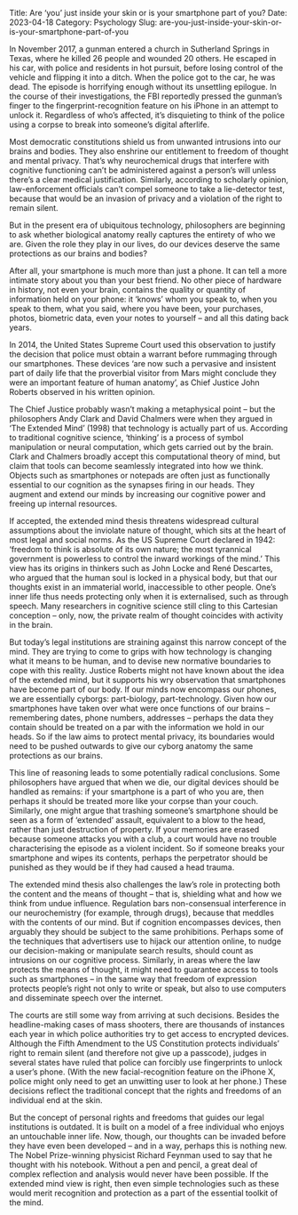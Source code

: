 Title: Are ‘you’ just inside your skin or is your smartphone part of you?
Date: 2023-04-18
Category: Psychology
Slug: are-you-just-inside-your-skin-or-is-your-smartphone-part-of-you

In November 2017, a gunman entered a church in Sutherland Springs in Texas, where he killed 26 people and wounded 20 others. He escaped in his car, with police and residents in hot pursuit, before losing control of the vehicle and flipping it into a ditch. When the police got to the car, he was dead. The episode is horrifying enough without its unsettling epilogue. In the course of their investigations, the FBI reportedly pressed the gunman’s finger to the fingerprint-recognition feature on his iPhone in an attempt to unlock it. Regardless of who’s affected, it’s disquieting to think of the police using a corpse to break into someone’s digital afterlife.

Most democratic constitutions shield us from unwanted intrusions into our brains and bodies. They also enshrine our entitlement to freedom of thought and mental privacy. That’s why neurochemical drugs that interfere with cognitive functioning can’t be administered against a person’s will unless there’s a clear medical justification. Similarly, according to scholarly opinion, law-enforcement officials can’t compel someone to take a lie-detector test, because that would be an invasion of privacy and a violation of the right to remain silent.

But in the present era of ubiquitous technology, philosophers are beginning to ask whether biological anatomy really captures the entirety of who we are. Given the role they play in our lives, do our devices deserve the same protections as our brains and bodies?

After all, your smartphone is much more than just a phone. It can tell a more intimate story about you than your best friend. No other piece of hardware in history, not even your brain, contains the quality or quantity of information held on your phone: it ‘knows’ whom you speak to, when you speak to them, what you said, where you have been, your purchases, photos, biometric data, even your notes to yourself – and all this dating back years.

In 2014, the United States Supreme Court used this observation to justify the decision that police must obtain a warrant before rummaging through our smartphones. These devices ‘are now such a pervasive and insistent part of daily life that the proverbial visitor from Mars might conclude they were an important feature of human anatomy’, as Chief Justice John Roberts observed in his written opinion.

The Chief Justice probably wasn’t making a metaphysical point – but the philosophers Andy Clark and David Chalmers were when they argued in ‘The Extended Mind’ (1998) that technology is actually part of us. According to traditional cognitive science, ‘thinking’ is a process of symbol manipulation or neural computation, which gets carried out by the brain. Clark and Chalmers broadly accept this computational theory of mind, but claim that tools can become seamlessly integrated into how we think. Objects such as smartphones or notepads are often just as functionally essential to our cognition as the synapses firing in our heads. They augment and extend our minds by increasing our cognitive power and freeing up internal resources.

If accepted, the extended mind thesis threatens widespread cultural assumptions about the inviolate nature of thought, which sits at the heart of most legal and social norms. As the US Supreme Court declared in 1942: ‘freedom to think is absolute of its own nature; the most tyrannical government is powerless to control the inward workings of the mind.’ This view has its origins in thinkers such as John Locke and René Descartes, who argued that the human soul is locked in a physical body, but that our thoughts exist in an immaterial world, inaccessible to other people. One’s inner life thus needs protecting only when it is externalised, such as through speech. Many researchers in cognitive science still cling to this Cartesian conception – only, now, the private realm of thought coincides with activity in the brain.

But today’s legal institutions are straining against this narrow concept of the mind. They are trying to come to grips with how technology is changing what it means to be human, and to devise new normative boundaries to cope with this reality. Justice Roberts might not have known about the idea of the extended mind, but it supports his wry observation that smartphones have become part of our body. If our minds now encompass our phones, we are essentially cyborgs: part-biology, part-technology. Given how our smartphones have taken over what were once functions of our brains – remembering dates, phone numbers, addresses – perhaps the data they contain should be treated on a par with the information we hold in our heads. So if the law aims to protect mental privacy, its boundaries would need to be pushed outwards to give our cyborg anatomy the same protections as our brains.

This line of reasoning leads to some potentially radical conclusions. Some philosophers have argued that when we die, our digital devices should be handled as remains: if your smartphone is a part of who you are, then perhaps it should be treated more like your corpse than your couch. Similarly, one might argue that trashing someone’s smartphone should be seen as a form of ‘extended’ assault, equivalent to a blow to the head, rather than just destruction of property. If your memories are erased because someone attacks you with a club, a court would have no trouble characterising the episode as a violent incident. So if someone breaks your smartphone and wipes its contents, perhaps the perpetrator should be punished as they would be if they had caused a head trauma.

The extended mind thesis also challenges the law’s role in protecting both the content and the means of thought – that is, shielding what and how we think from undue influence. Regulation bars non-consensual interference in our neurochemistry (for example, through drugs), because that meddles with the contents of our mind. But if cognition encompasses devices, then arguably they should be subject to the same prohibitions. Perhaps some of the techniques that advertisers use to hijack our attention online, to nudge our decision-making or manipulate search results, should count as intrusions on our cognitive process. Similarly, in areas where the law protects the means of thought, it might need to guarantee access to tools such as smartphones – in the same way that freedom of expression protects people’s right not only to write or speak, but also to use computers and disseminate speech over the internet.

The courts are still some way from arriving at such decisions. Besides the headline-making cases of mass shooters, there are thousands of instances each year in which police authorities try to get access to encrypted devices. Although the Fifth Amendment to the US Constitution protects individuals’ right to remain silent (and therefore not give up a passcode), judges in several states have ruled that police can forcibly use fingerprints to unlock a user’s phone. (With the new facial-recognition feature on the iPhone X, police might only need to get an unwitting user to look at her phone.) These decisions reflect the traditional concept that the rights and freedoms of an individual end at the skin.

But the concept of personal rights and freedoms that guides our legal institutions is outdated. It is built on a model of a free individual who enjoys an untouchable inner life. Now, though, our thoughts can be invaded before they have even been developed – and in a way, perhaps this is nothing new. The Nobel Prize-winning physicist Richard Feynman used to say that he thought with his notebook. Without a pen and pencil, a great deal of complex reflection and analysis would never have been possible. If the extended mind view is right, then even simple technologies such as these would merit recognition and protection as a part of the essential toolkit of the mind.